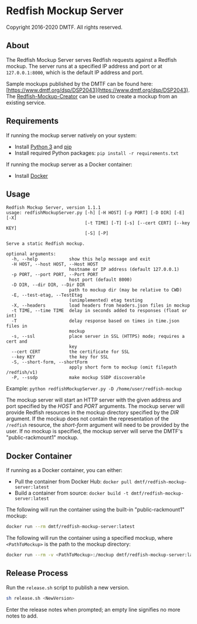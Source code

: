 # Redfish Mockup Server

Copyright 2016-2020 DMTF. All rights reserved.

## About

The Redfish Mockup Server serves Redfish requests against a Redfish mockup.
The server runs at a specified IP address and port or at `127.0.0.1:8000`, which is the default IP address and port.

Sample mockups published by the DMTF can be found here: [https://www.dmtf.org/dsp/DSP2043](https://www.dmtf.org/dsp/DSP2043).
The [Redfish-Mockup-Creator](https://github.com/DMTF/Redfish-Mockup-Creator) can be used to create a mockup from an existing service.

## Requirements

If running the mockup server natively on your system:
* Install [Python 3](https://www.python.org/downloads/) and [pip](https://pip.pypa.io/en/stable/installing/)
* Install required Python packages: `pip install -r requirements.txt`

If running the mockup server as a Docker container:
* Install [Docker](https://www.docker.com/get-started)

## Usage

```
Redfish Mockup Server, version 1.1.1
usage: redfishMockupServer.py [-h] [-H HOST] [-p PORT] [-D DIR] [-E] [-X]
                              [-t TIME] [-T] [-s] [--cert CERT] [--key KEY]
                              [-S] [-P]

Serve a static Redfish mockup.

optional arguments:
  -h, --help            show this help message and exit
  -H HOST, --host HOST, --Host HOST
                        hostname or IP address (default 127.0.0.1)
  -p PORT, --port PORT, --Port PORT
                        host port (default 8000)
  -D DIR, --dir DIR, --Dir DIR
                        path to mockup dir (may be relative to CWD)
  -E, --test-etag, --TestEtag
                        (unimplemented) etag testing
  -X, --headers         load headers from headers.json files in mockup
  -t TIME, --time TIME  delay in seconds added to responses (float or int)
  -T                    delay response based on times in time.json files in
                        mockup
  -s, --ssl             place server in SSL (HTTPS) mode; requires a cert and
                        key
  --cert CERT           the certificate for SSL
  --key KEY             the key for SSL
  -S, --short-form, --shortForm
                        apply short form to mockup (omit filepath /redfish/v1)
  -P, --ssdp            make mockup SSDP discoverable
```

Example: `python redfishMockupServer.py -D /home/user/redfish-mockup`

The mockup server will start an HTTP server with the given address and port specified by the *HOST* and *PORT* arguments.
The mockup server will provide Redfish resources in the mockup directory specified by the *DIR* argument.
If the mockup does not contain the representation of the `/redfish` resource, the *short-form* argument will need to be provided by the user.
If no mockup is specified, the mockup server will serve the DMTF's "public-rackmount1" mockup.

## Docker Container

If running as a Docker container, you can either:
* Pull the container from Docker Hub: `docker pull dmtf/redfish-mockup-server:latest`
* Build a container from source: `docker build -t dmtf/redfish-mockup-server:latest`

The following will run the container using the built-in "public-rackmount1" mockup:
```bash
docker run --rm dmtf/redfish-mockup-server:latest
```

The following will run the container using a specified mockup, where `<PathToMockup>` is the path to the mockup directory:
```bash
docker run --rm -v <PathToMockup>:/mockup dmtf/redfish-mockup-server:latest -D /mockup
```

## Release Process

Run the `release.sh` script to publish a new version.

```bash
sh release.sh <NewVersion>
```

Enter the release notes when prompted; an empty line signifies no more notes to add.
